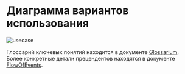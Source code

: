 # Диаграмма вариантов использования
![usecase](https://github.com/L1ttl3S1st3r/wannait/blob/master/Documents/Design/UseCase/usecases.jpeg)

Глоссарий ключевых понятий находится в документе [Glossarium]().  
Более конкретные детали прецендентов находятся в документе [FlowOfEvents](https://github.com/L1ttl3S1st3r/wannait/blob/master/Documents/Design/UseCase/flowofevent.md).
